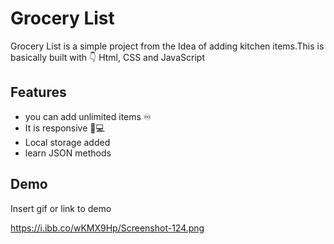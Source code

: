 
# Grocery List

Grocery List is a simple project from the Idea of adding kitchen items.This is basically built with 👇 Html, CSS and JavaScript


## Features

- you can add unlimited items ♾️
- It is responsive 📱💻
- Local storage added
- learn JSON methods





## Demo

Insert gif or link to demo

https://i.ibb.co/wKMX9Hp/Screenshot-124.png
